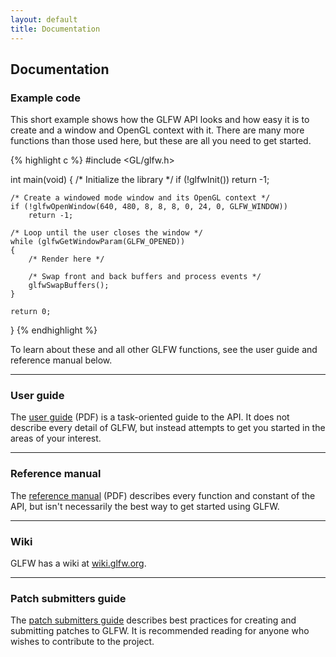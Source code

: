 ```yaml
---
layout: default
title: Documentation
---
```


## Documentation

### Example code

This short example shows how the GLFW API looks and how easy it is to create and
a window and OpenGL context with it.  There are many more functions than those
used here, but these are all you need to get started.

{% highlight c %}
#include <GL/glfw.h>

int main(void)
{
    /* Initialize the library */
    if (!glfwInit())
        return -1;

    /* Create a windowed mode window and its OpenGL context */
    if (!glfwOpenWindow(640, 480, 8, 8, 8, 0, 24, 0, GLFW_WINDOW))
        return -1;

    /* Loop until the user closes the window */
    while (glfwGetWindowParam(GLFW_OPENED))
    {
        /* Render here */

        /* Swap front and back buffers and process events */
        glfwSwapBuffers();
    }

    return 0;
}
{% endhighlight %}

To learn about these and all other GLFW functions, see the user guide and
reference manual below.

---
### User guide

The [user guide](GLFWUsersGuide277.pdf) (PDF) is a task-oriented guide to the
API.  It does not describe every detail of GLFW, but instead attempts to get you
started in the areas of your interest.

---
### Reference manual

The [reference manual](GLFWReference277.pdf) (PDF) describes every function and
constant of the API, but isn't necessarily the best way to get started using
GLFW.

---
### Wiki

GLFW has a wiki at [wiki.glfw.org](http://wiki.glfw.org/).

---
### Patch submitters guide

The [patch submitters guide](patchguide.html) describes best practices for
creating and submitting patches to GLFW.  It is recommended reading for anyone
who wishes to contribute to the project.
